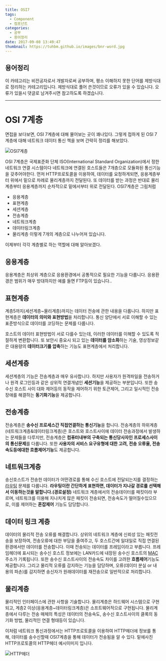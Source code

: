 ```yaml
---
title: OSI7
tags:
  - Component
  - 컴포넌트
categories:
  - 공부
  - 용어정리
date: 2017-09-08 13:49:47
thumbnail: https://tuhbm.github.io/images/bnr-word.jpg
---
```


## 용어정리
이 카테고리는 비전공자로서 개발자로써 공부하며, 평소 이해하지 못한 단어를 제방식대로 정리하는 카테고리입니다.
제방식대로 풀어 쓴것이므로 오류가 있을 수 있습니다.
오류가 있을시 댓글로 남겨주시면 참고하도록 하겠습니다.
*****

# OSI 7계층
면접을 보다보면, OSI 7계층에 대해 물어보는 곳이 꽤나있다.
그렇게 접하게 된 OSI 7계층에 대해 네트워크 데이터 통신 책을 보며 간략히 정리를 해보았다.
<!-- more -->
![OSI7계층](https://tuhbm.github.io/images/osi7/img1.jpg)

OSI 7계층은
국제표준화 단체 ISO(International Standard Organization)에서 정한 네트워크 연결 시스템이다
네트워크에 연결된 호스트들은 7개층으로 모듈화된 통신기능을 갖추어야한다.
먼저 HTTP프로토콜을 이용하여, 데이터를 요청하게되면, 응용계층부터 위에서 밑으로 차례로 물리계층까지 전달된다.
또 데이터를 받는 과정은 반대로 물리계층부터 응용계층까지 순차적으로 밑에서부터 위로 전달된다.
OSI7계층은 그림처럼
- 응용계층
- 표현계층
- 세션계층
- 전송계층
- 네트워크계층
- 데이터링크계층
- 물리계층
이렇게 7개의 계층으로 나누어져 있습니다.

이제부터 각각 계층별로 하는 역할에 대해 알아보겠다.

## 응용계층
응용계층은 최상위 계층으로 응용환경에서 공통적으로 필요한 기능을 다룹니다.
응용환경은 범위가 매우 방대하지만 예를 들면 FTP등이 있습니다..

## 표현계층
계층5까지(세션계층~물리계층)까지는 데이터 전송에 관한 내용을 다룹니다.
하지만 표현계층은 **데이터의 의미와 표현방법**을 처리합니다. 통신 양단에서 서로 이해할 수 있는 표준방식으로 데이터를 코딩하는 문제를 다룹니다.

호스트의 데이터 표현방법이 서로 다를수 있는데, 이러한 데이터를 이해할 수 있도록 적절하게 변환합니다.
또 보안시 중요시 되고 있는 **데이터를 암소화**하는 기술,
영상정보같은 대용량의 **데이터크기를 압축**하는 기능도 표현계층에서 처리합니다.

## 세션계층
세션계층의 기능은 전송계층과 매우 유사합니다. 하지만 사용자가 원격파일을 전송하거나 원격 로그인등과 같은 상위적 연결개념인 **세션기능**을 제공하는 부분입니다.
또한 송수신 호스트 사이 대화 제어등의 동작을 제어하기 위한 토큰제어,
그리고 일시적인 전송장애를 해결하는 **동기화기능**을 제공합니다.

## 전송계층
전송계층은 **송수신 프로세스간 직접연결하는 통신기능**을 합니다.
전송계층의 하위계층(네트워크계층&데이터링크계층)은 호스트와 호스트사이에 데이터 전송과정에서 발생하는 문제들을 다루지만,
전송계층은 **컴퓨터내부의 구축되는 통신당사자인 프로세스사이의 통신문제**를 다룹니다.
또한 **사용자의 서비스 요구유형에 대한 고려, 전송 오류율, 전송속도등에대한 흐름제어기능**도 제공합니다.

## 네트워크계층
송신호스트가 전송한 데이터가 어떤경로를 통해 수신 호스트에 전달되는지를 결정하는 [라우팅](http://apollo89.com/wordpress/?p=527) 문제를 다룹니다.
**라우팅이란 간단하게 표현하면, 데이터가 지나갈 경로를 선택해서 이동하는것을 말합니다.(경로설정)**
네트워크 계층에서의 전송데이터를 패킷이라 부르며,
네트워크를 이용해 지나치게 많은 패킷이 전송되면, 전송속도가 떨어질수있으므로, 이를 제어하는 **혼잡제어** 기능도 담당합니다.

## 데이터 링크 계층
데이터의 물리적 전송 오류를 해결합니다. 
상위의 네트워크 계층에 신뢰성 있는 패킷전송을 보장하여, 전송오류에 대한 부담을 줄여주고, 두 호스트간에 일대일로 직접 연결된 환경에서만 데이터를 전송합니다.
이때 전송되는 데이터를 프레임이라고 부릅니다.
프레임헤더에 표시되는 송수신 호스트 정보에는 LAN카드에 내장된 송수신 호스트의 [MAC](https://ko.wikipedia.org/wiki/MAC_%EC%A3%BC%EC%86%8C)주소가 기록됩니다.
또한 송수신 호스트사이의 전송속도 차이를 고려한 **흐름제어**기능도 제공합니다.
그리고 물리적 오류를 감지하는 기능을 담당하며, 오류(데이터 분실 or 내용의 파손)를 감지하면 송신자가 원래데이터를 재전송으로 일반적으로 처리합니다. 

## 물리계층
물리적인 인터페이스에 관한 사항을 기술합니다.
물리계층은 하드웨어 시스템으로 구현되고, 계층2 이상(응용계층~데이터링크계층)은 소프트웨어적으로 구현됩니다.
물리계층에서 다루는 전송 매체의 특성은 데이터의 전송속도, 송수신 호스트사이의 클록의 동기화 방법, 물리적인 연결 형태등이 있습니다.

이처럼 네트워크 통신과정에서는 HTTP프로토콜을 이용하여 HTTP헤더에 정보를 통해, 데이터를 송수신할때 OSI7계층을 통해 데이터가 전송됨을 알 수 있다.
밑에사진 HTTP프로토콜의 HTTP헤더 예시이미지 입니다.

![HTTP헤더](https://tuhbm.github.io/images/osi7/img2.gif)